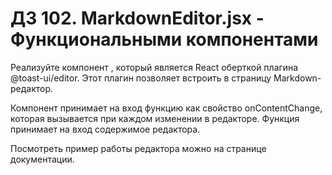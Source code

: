 # ДЗ 102. MarkdownEditor.jsx - Функциональными компонентами

Реализуйте компонент <MarkdownEditor />, который является React оберткой плагина @toast-ui/editor. Этот плагин позволяет
встроить в страницу Markdown-редактор.

Компонент принимает на вход функцию как свойство onContentChange, которая вызывается при каждом изменении в редакторе.
Функция принимает на вход содержимое редактора.

Посмотреть пример работы редактора можно на странице документации. 
